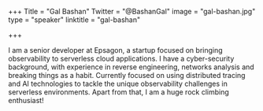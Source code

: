 +++
Title = "Gal Bashan"
Twitter = "@BashanGal"
image = "gal-bashan.jpg"
type = "speaker"
linktitle = "gal-bashan"

+++

I am a senior developer at Epsagon, a startup focused on bringing observability to serverless cloud applications. I have a cyber-security background, with experience in reverse engineering, networks analysis and breaking things as a habit. Currently focused on using distributed tracing and AI technologies to tackle the unique observability challenges in serverless environments. Apart from that, I am a huge rock climbing enthusiast!
